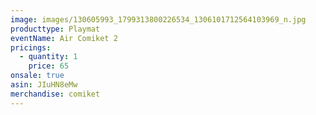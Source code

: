 ```yaml
---
image: images/130605993_1799313800226534_1306101712564103969_n.jpg
producttype: Playmat
eventName: Air Comiket 2
pricings:
  - quantity: 1
    price: 65
onsale: true
asin: JIuHN8eMw
merchandise: comiket
---
```

